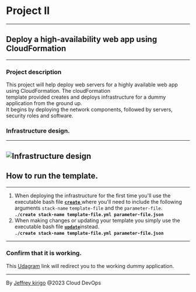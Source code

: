 # Project II  
---
## Deploy a high-availability web app using CloudFormation  
---
### Project description

This project will help deploy web servers for a highly available web app using CloudFormation. The cloudFormation  
template provided creates and deploys infrastructure for a dummy application from the ground up.  
It begins by deploying the network components, followed by servers, security roles and software.  
### Infrastructure design.  
---
![Infrastructure design](/design.jpeg "Infrastructure design")  
---
## How to run the template.  
---
1. When deploying the infrastructure for the first time you'll use the executable bash file [**`create`** ](/create) where you'll need to include the following arguments `stack-name` `template-file` and the `parameter-file`.  
**`./create stack-name template-file.yml parameter-file.json`**  
2. When making changes or updating your template you simply use the executable bash file [**`update`**](/update)instead.  
**`./create stack-name template-file.yml parameter-file.json`**  
---
### Confirm that it is working.  
This [Udagram](http://serve-elbud-1vx6z5bb64yix-985667153.us-east-1.elb.amazonaws.com/ "Udagram load balancer link") link will redirect you to the working dummy application.  

---
By [Jeffrey kirigo](https://github.com/JeffreyKirigo "Github-JeffreyKirigo")  @2023 Cloud DevOps
